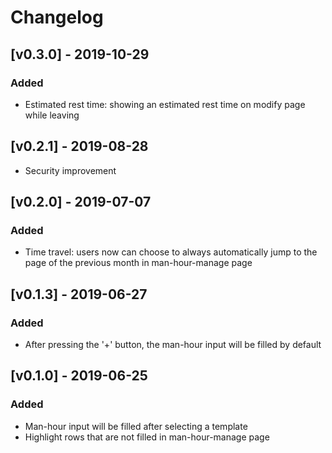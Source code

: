 # Changelog

## [v0.3.0] - 2019-10-29

### Added

- Estimated rest time: showing an estimated rest time on modify page while leaving

## [v0.2.1] - 2019-08-28

- Security improvement

## [v0.2.0] - 2019-07-07

### Added

- Time travel: users now can choose to always automatically jump to the page of the previous month in man-hour-manage page

## [v0.1.3] - 2019-06-27

### Added

- After pressing the '+' button, the man-hour input will be filled by default


## [v0.1.0] - 2019-06-25

### Added

- Man-hour input will be filled after selecting a template
- Highlight rows that are not filled in man-hour-manage page
